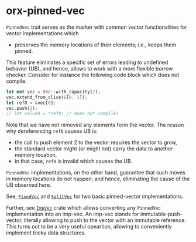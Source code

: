 # orx-pinned-vec

`PinnedVec` trait serves as the marker with common vector functionalities
for vector implementations which

* preserves the memory locations of their elements; i.e., keeps them pinned.

This feature eliminates a specific set of errors leading to undefined behavior (UB),
and hence, allows to work with a more flexible borrow checker.
Consider for instance the following code block which does not compile.

```rust
let mut vec = Vec::with_capacity(2);
vec.extend_from_slice(&[0, 1]);
let ref0 = &vec[0];
vec.push(2);
// let value0 = *ref0; // does not compile!
```

Note that we have not removed any elements form the vector.
The reason why dereferencing `ref0` causes UB is:

* the call to push element 2 to the vector requires the vector to grow,
* the standard vector might (or might not) carry the data to another memory location,
* in that case, `ref0` is invalid which causes the UB.

`PinnedVec` implementations, on the other hand, guarantee that such moves in
memory locations do not happen; and hence, eliminating the cause of the UB observed here.

See, [`FixedVec`](https://crates.io/crates/orx-fixed-vec) and [`SplitVec`](https://crates.io/crates/orx-split-vec)
for two basic pinned-vector implementations.

Further, see [`ImpVec`](https://crates.io/crates/orx-imp-vec) crate which allows converting
any `PinnedVec` implementation into an imp-vec.
An imp-vec stands for immutable-push-vector, literally allowing to push to the vector with an
immutable reference.
This turns out to be a very useful opeartion, allowing to conveniently implement tricky data structures.
